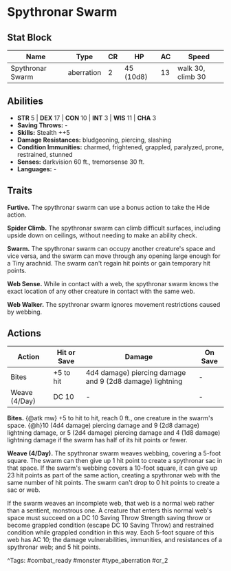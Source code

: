 # Spythronar Swarm

## Stat Block

| Name | Type | CR | HP | AC | Speed |
|------|------|----|----|----|-------|
| Spythronar Swarm | aberration | 2 | 45 (10d8) | 13 | walk 30, climb 30 |

## Abilities

- **STR** 5 | **DEX** 17 | **CON** 10 | **INT** 3 | **WIS** 11 | **CHA** 3
- **Saving Throws:** -  
- **Skills:** Stealth ++5  
- **Damage Resistances:** bludgeoning, piercing, slashing  
- **Condition Immunities:** charmed, frightened, grappled, paralyzed, prone, restrained, stunned  
- **Senses:** darkvision 60 ft., tremorsense 30 ft.  
- **Languages:** -

## Traits

**Furtive.** The spythronar swarm can use a bonus action to take the Hide action.

**Spider Climb.** The spythronar swarm can climb difficult surfaces, including upside down on ceilings, without needing to make an ability check.

**Swarm.** The spythronar swarm can occupy another creature's space and vice versa, and the swarm can move through any opening large enough for a Tiny arachnid. The swarm can't regain hit points or gain temporary hit points.

**Web Sense.** While in contact with a web, the spythronar swarm knows the exact location of any other creature in contact with the same web.

**Web Walker.** The spythronar swarm ignores movement restrictions caused by webbing.


## Actions

| Action | Hit or Save | Damage | On Save |
|--------|--------------|--------|----------|
| Bites | +5 to hit | 4d4 damage) piercing damage and 9 (2d8 damage) lightning | - |
| Weave (4/Day) | DC 10 | - | - |

**Bites.** {@atk mw} +5 to hit to hit, reach 0 ft., one creature in the swarm's space. {@h}10 (4d4 damage) piercing damage and 9 (2d8 damage) lightning damage, or 5 (2d4 damage) piercing damage and 4 (1d8 damage) lightning damage if the swarm has half of its hit points or fewer.

**Weave (4/Day).** The spythronar swarm weaves webbing, covering a 5-foot square. The swarm can then give up 1 hit point to create a spythronar sac in that space. If the swarm's webbing covers a 10-foot square, it can give up 23 hit points as part of the same action, creating a spythronar web with the same number of hit points. The swarm can't drop to 0 hit points to create a sac or web.

If the swarm weaves an incomplete web, that web is a normal web rather than a sentient, monstrous one. A creature that enters this normal web's space must succeed on a DC 10 Saving Throw Strength saving throw or become grappled condition (escape DC 10 Saving Throw) and restrained condition while grappled condition in this way. Each 5-foot square of this web has AC 10; the damage vulnerabilities, immunities, and resistances of a spythronar web; and 5 hit points.


^Tags: #combat_ready #monster #type_aberration #cr_2